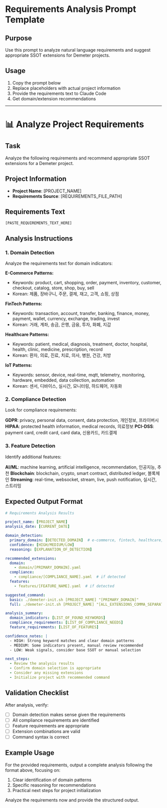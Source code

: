 # Requirements Analysis Prompt Template

## Purpose
Use this prompt to analyze natural language requirements and suggest appropriate SSOT extensions for Demeter projects.

## Usage
1. Copy the prompt below
2. Replace placeholders with actual project information
3. Provide the requirements text to Claude Code
4. Get domain/extension recommendations

---

# 📊 Analyze Project Requirements

## Task
Analyze the following requirements and recommend appropriate SSOT extensions for a Demeter project.

## Project Information
- **Project Name**: [PROJECT_NAME]
- **Requirements Source**: [REQUIREMENTS_FILE_PATH]

## Requirements Text
```
[PASTE_REQUIREMENTS_TEXT_HERE]
```

## Analysis Instructions

### 1. Domain Detection
Analyze the requirements text for domain indicators:

**E-Commerce Patterns:**
- Keywords: product, cart, shopping, order, payment, inventory, customer, checkout, catalog, store, shop, buy, sell
- Korean: 제품, 장바구니, 주문, 결제, 재고, 고객, 쇼핑, 상점

**FinTech Patterns:**
- Keywords: transaction, account, transfer, banking, finance, money, payment, wallet, currency, exchange, trading, invest
- Korean: 거래, 계좌, 송금, 은행, 금융, 투자, 화폐, 지갑

**Healthcare Patterns:**
- Keywords: patient, medical, diagnosis, treatment, doctor, hospital, health, clinic, medicine, prescription, record
- Korean: 환자, 의료, 진료, 치료, 의사, 병원, 건강, 처방

**IoT Patterns:**
- Keywords: sensor, device, real-time, mqtt, telemetry, monitoring, hardware, embedded, data collection, automation
- Korean: 센서, 디바이스, 실시간, 모니터링, 하드웨어, 자동화

### 2. Compliance Detection
Look for compliance requirements:

**GDPR**: privacy, personal data, consent, data protection, 개인정보, 프라이버시
**HIPAA**: protected health information, medical records, 의료정보
**PCI-DSS**: payment card, credit card, card data, 신용카드, 카드결제

### 3. Feature Detection
Identify additional features:

**AI/ML**: machine learning, artificial intelligence, recommendation, 인공지능, 추천
**Blockchain**: blockchain, crypto, smart contract, distributed ledger, 블록체인
**Streaming**: real-time, websocket, stream, live, push notification, 실시간, 스트리밍

## Expected Output Format

```yaml
# Requirements Analysis Results

project_name: [PROJECT_NAME]
analysis_date: [CURRENT_DATE]

domain_detection:
  primary_domain: [DETECTED_DOMAIN]  # e-commerce, fintech, healthcare, iot, or general
  confidence: [HIGH/MEDIUM/LOW]
  reasoning: [EXPLANATION_OF_DETECTION]

recommended_extensions:
  domain:
    - domain/[PRIMARY_DOMAIN].yaml
  compliance:
    - compliance/[COMPLIANCE_NAME].yaml  # if detected
  features:
    - features/[FEATURE_NAME].yaml  # if detected

suggested_command:
  basic: ./demeter-init.sh [PROJECT_NAME] "[PRIMARY_DOMAIN]"
  full: ./demeter-init.sh [PROJECT_NAME] "[ALL_EXTENSIONS_COMMA_SEPARATED]"

analysis_summary:
  domain_indicators: [LIST_OF_FOUND_KEYWORDS]
  compliance_requirements: [LIST_OF_COMPLIANCE_NEEDS]
  feature_requirements: [LIST_OF_FEATURES]

confidence_notes: |
  - HIGH: Strong keyword matches and clear domain patterns
  - MEDIUM: Some indicators present, manual review recommended
  - LOW: Weak signals, consider base SSOT or manual selection

next_steps:
  - Review the analysis results
  - Confirm domain selection is appropriate
  - Consider any missing extensions
  - Initialize project with recommended command
```

## Validation Checklist

After analysis, verify:
- [ ] Domain detection makes sense given the requirements
- [ ] All compliance requirements are identified
- [ ] Feature requirements are appropriate
- [ ] Extension combinations are valid
- [ ] Command syntax is correct

## Example Usage

For the provided requirements, output a complete analysis following the format above, focusing on:
1. Clear identification of domain patterns
2. Specific reasoning for recommendations
3. Practical next steps for project initialization

Analyze the requirements now and provide the structured output.